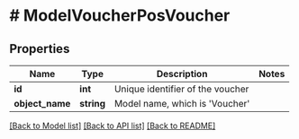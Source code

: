 # # ModelVoucherPosVoucher

## Properties

Name | Type | Description | Notes
------------ | ------------- | ------------- | -------------
**id** | **int** | Unique identifier of the voucher |
**object_name** | **string** | Model name, which is &#39;Voucher&#39; |

[[Back to Model list]](../../README.md#models) [[Back to API list]](../../README.md#endpoints) [[Back to README]](../../README.md)
